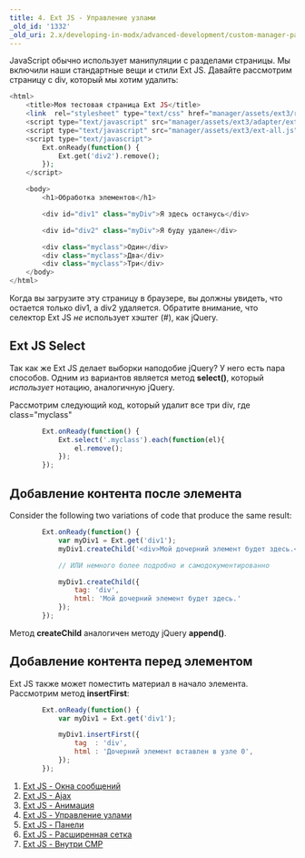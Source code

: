 ```yaml
---
title: 4. Ext JS - Управление узлами
_old_id: '1332'
_old_uri: 2.x/developing-in-modx/advanced-development/custom-manager-pages/modext/modext-tutorials/4.-ext-js-tutorial-manipulating-nodes
---
```


JavaScript обычно использует манипуляции с разделами страницы. Мы включили наши стандартные вещи и стили Ext JS. Давайте рассмотрим страницу с div, который мы хотим удалить:

```php
<html>
    <title>Моя тестовая страница Ext JS</title>
    <link  rel="stylesheet" type="text/css" href="manager/assets/ext3/resources/css/ext-all.css" />
    <script type="text/javascript" src="manager/assets/ext3/adapter/ext/ext-base.js"></script>
    <script type="text/javascript" src="manager/assets/ext3/ext-all.js"></script>
    <script type="text/javascript">
        Ext.onReady(function() {
            Ext.get('div2').remove();
        });
    </script>

    <body>
        <h1>Обработка элементов</h1>

        <div id="div1" class="myDiv">Я здесь останусь</div>

        <div id="div2" class="myDiv">Я буду удален</div>

        <div class="myclass">Один</div>
        <div class="myclass">Два</div>
        <div class="myclass">Три</div>
    </body>
</html>
```

Когда вы загрузите эту страницу в браузере, вы должны увидеть, что остается только div1, а div2 удаляется. Обратите внимание, что селектор Ext JS *не* использует хэштег (#), как jQuery.

## Ext JS Select

Так как же Ext JS делает выборки наподобие jQuery? У него есть пара способов. Одним из вариантов является метод **select()**, который *использует* нотацию, аналогичную jQuery.

Рассмотрим следующий код, который удалит все три div, где class="myclass"

```javascript
        Ext.onReady(function() {
            Ext.select('.myclass').each(function(el){
                el.remove();
            });
        });
```

## Добавление контента после элемента

Consider the following two variations of code that produce the same result:

```javascript
        Ext.onReady(function() {
            var myDiv1 = Ext.get('div1');
            myDiv1.createChild('<div>Мой дочерний элемент будет здесь.</div>');

            // ИЛИ немного более подробно и самодокументированно

            myDiv1.createChild({
                tag: 'div',
                html: 'Мой дочерний элемент будет здесь.'
            });
        });
```

Метод **createChild** аналогичен методу jQuery **append()**.

## Добавление контента перед элементом

Ext JS также может поместить материал в начало элемента. Рассмотрим метод **insertFirst**:

```javascript
        Ext.onReady(function() {
            var myDiv1 = Ext.get('div1');

            myDiv1.insertFirst({
                tag  : 'div',
                html : 'Дочерний элемент вставлен в узле 0',
            });
        });
```

1. [Ext JS - Окна сообщений](extending-modx/custom-manager-pages/modext/modext-tutorials/1.-ext-js-tutorial-message-boxes)
2. [Ext JS - Ajax](extending-modx/custom-manager-pages/modext/modext-tutorials/2.-ext-js-tutorial-ajax-include)
3. [Ext JS - Анимация](extending-modx/custom-manager-pages/modext/modext-tutorials/3.-ext-js-tutorial-animation)
4. [Ext JS - Управление узлами](extending-modx/custom-manager-pages/modext/modext-tutorials/4.-ext-js-tutorial-manipulating-nodes)
5. [Ext JS - Панели](extending-modx/custom-manager-pages/modext/modext-tutorials/5.-ext-js-tutorial-panels)
6. [Ext JS - Расширенная сетка](extending-modx/custom-manager-pages/modext/modext-tutorials/7.-ext-js-tutoral-advanced-grid)
7. [Ext JS - Внутри CMP](extending-modx/custom-manager-pages/modext/modext-tutorials/8.-ext-js-tutorial-inside-a-cmp)
